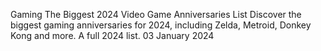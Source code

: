 Gaming
The Biggest 2024 Video Game Anniversaries List
Discover the biggest gaming anniversaries for 2024, including Zelda, Metroid, Donkey Kong and more. A full 2024 list.
03 January 2024
